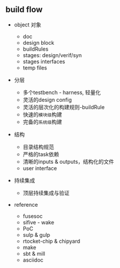 build flow
--------------

- object 对象
  - doc
  - design block
  - buildRules
  - stages: design/verif/syn
  - stages interfaces
  - temp files



- 分层
  
   * 多个testbench  - harness, 轻量化
   * 灵活的design config  
   * 灵活的层次化的构建规则-buildRule   
   * 快速的`模块级`构建  
   * 完备的`系统级`构建  



- 结构  
   - 目录结构规范
   - 严格的task依赖   
   - 清晰的inputs & outputs，结构化的文件   
   - user interface  




- 持续集成  

   * 顶层持续集成与验证 



- reference
  - fusesoc
  - sifive - wake
  - PoC
  - sulp & gulp
  - rtocket-chip & chipyard
  - make
  - sbt & mill
  - asciidoc
